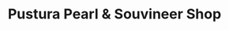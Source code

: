 ---
title: "Pustura Pearl & Souvineer Shop"
url: /puerto-princesa/pustura-pearl-und-souvineer-shop/
shop: Kramladen
---